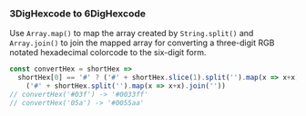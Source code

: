 ### 3DigHexcode to 6DigHexcode

Use `Array.map()` to map the array created by `String.split()` and `Array.join()` to join 
the mapped array for converting a three-digit RGB notated hexadecimal colorcode to the six-digit form. 

```js
const convertHex = shortHex => 
  shortHex[0] == '#' ? ('#' + shortHex.slice(1).split('').map(x => x+x).join('')) : 
    ('#' + shortHex.split('').map(x => x+x).join(''))
// convertHex('#03f') -> '#0033ff'
// convertHex('05a') -> '#0055aa'
```
